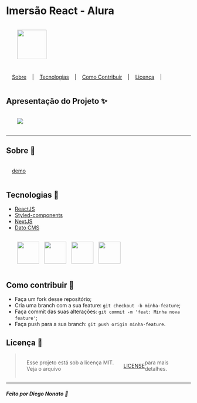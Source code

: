 <h1>Imersão React - Alura</h1>

<p align="center">
<image src="https://alurakut.vercel.app/logo.svg" style="width:80px" />
</p>

<p align="center">
<a href="#sobre-memo">Sobre</a>&nbsp;&nbsp;&nbsp; | &nbsp;&nbsp;&nbsp;
<a href="#tecnologias-rocket">Tecnologias</a>&nbsp;&nbsp;&nbsp; | &nbsp;&nbsp;&nbsp;
<a href="#como-contribuir-">Como Contribuir</a>&nbsp;&nbsp;&nbsp; | &nbsp;&nbsp;&nbsp;
<a href="#licença-scroll">Licença</a>&nbsp;&nbsp;&nbsp; | &nbsp;&nbsp;&nbsp;
</p>

## Apresentação do Projeto :sparkles:

<p align="center">
<image src="https://raw.githubusercontent.com/nonatodiego/alurakut/main/Screenshot%202021-07-14%20at%2012-33-39%20Screenshot.png" />
</p>

---

## Sobre :memo:

[demo](https://alurakut-eta-plum.vercel.app/)

## Tecnologias :rocket:

- <a href="https://pt-br.reactjs.org/"> ReactJS</a>
- <a href="https://styled-components.com/">Styled-components</a>
- <a href="https://nextjs.org/">NextJS</a>
- <a href="https://www.datocms.com/">Dato CMS</a>

<style>
  p {
    margin: 8px;
    margin-left: 0;
    padding: 16px;
    display: flex;
    align-items: center;
  }
  img {
    margin-left: 14px
  }
</style>

<p>
<img src="https://image.flaticon.com/icons/png/512/1126/1126012.png" width="60">
<img src="https://www.styled-components.com/atom.png" width="60">
<img src="https://seeklogo.com/images/N/next-js-logo-8FCFF51DD2-seeklogo.com.png" width="60">
<img src="https://www.datocms.com/images/brand-assets/main-lockup.svg" width="60">
</p>

## Como contribuir 🤔

- Faça um fork desse repositório;
- Cria uma branch com a sua feature: `git checkout -b minha-feature`;
- Faça commit das suas alterações: `git commit -m 'feat: Minha nova feature'`;
- Faça push para a sua branch: `git push origin minha-feature`.

## Licença :scroll:

> Esse projeto está sob a licença MIT. Veja o arquivo [LICENSE](LICENSE) para mais detalhes.

---

##### Feito por Diego Nonato :wave:
